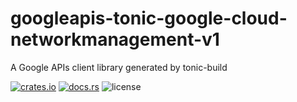 # googleapis-tonic-google-cloud-networkmanagement-v1

A Google APIs client library generated by tonic-build

[![crates.io](https://img.shields.io/crates/v/googleapis-tonic-google-cloud-networkmanagement-v1)](https://crates.io/crates/googleapis-tonic-google-cloud-networkmanagement-v1)
[![docs.rs](https://img.shields.io/docsrs/googleapis-tonic-google-cloud-networkmanagement-v1)](https://docs.rs/googleapis-tonic-google-cloud-networkmanagement-v1)
![license](https://img.shields.io/crates/l/googleapis-tonic-google-cloud-networkmanagement-v1)
